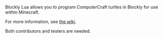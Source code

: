 Blockly Lua allows you to program ComputerCraft turtles in Blockly for use within Minecraft.

For more information, see <a href="https://github.com/espertus/blockly-lua/wiki">the wiki</a>.

Both contributors and testers are needed.
